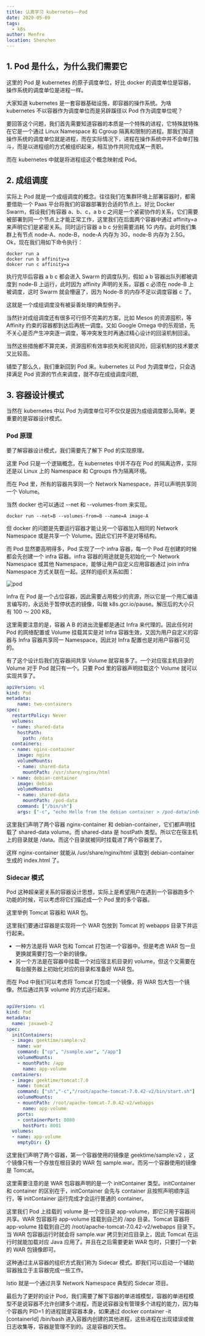 ```yaml
---
title: 认真学习 kubernetes——Pod
date: 2020-05-09
tags: 
  - k8s
author: Menfre
location: Shenzhen
---
```


## 1. Pod 是什么，为什么我们需要它

这里的 Pod 是 kubernetes 的原子调度单位，好比 docker 的调度单位是容器，操作系统的调度单位是进程一样。

大家知道 kubernetes 是一套容器基础设施，即容器的操作系统。为啥 kubernetes 不以容器作为调度单位而是另辟蹊径以 Pod 作为调度单位呢？

要回答这个问题，我们首先需要知道容器的本质是一个特殊的进程，它特殊就特殊在它是一个通过 Linux Namespace 和 Cgroup 隔离和限制的进程。那我们知道操作系统的调度单位就是进程，而在实际情况下，进程在操作系统中并不会单打独斗，而是以进程组的方式被组织起来，相互协作共同完成某一责职。

而在 kubernetes 中就是将进程组这个概念映射成 Pod。

## 2. 成组调度

实际上 Pod 就是一个成组调度的概念。往往我们在集群环境上部署容器时，都需要借助一个 Paas 平台将我们的容器部署到合适的节点上。好比 Docker Swarm，假设我们有容器 a、b、c，a b c 之间是一个紧密协作的关系，它们需要被部署到同一个节点上才能正常工作，这里我们在后面两个容器中通过 affinity=a 来声明它们是紧密关系。同时运行容器 a b c 分别需要消耗 1G 内存。此时我们集群上有节点 node-A、node-B，node-A 内存为 3G，node-B 内存为 2.5G。Ok，现在我们用如下命令执行：

```shell
docker run a
docker run b affinity=a
dokcer run c affinity=a
```

执行完毕后容器 a b c 都会进入 Swarm 的调度队列，假如 a b 容器出队列都被调度到 node-B 上运行，此时因为 affinity 声明的关系，容器 c 必须在 node-B 上被调度，这时 Swarm 就会懵逼了，因为 Node-B 的内存不足以调度容器 c 了。

这就是一个成组调度没有被妥善处理的典型例子。

当然针对成组调度还有很多可行但不完美的方案，比如 Mesos 的资源囤积，等 Affinity 约束的容器都到达后再统一调度。又如 Google Omega 中的乐观锁，先不关心是否产生冲突逐一调度，等冲突发生时再通过精心设计的回滚机制回滚。

当然这些措施都不算完美，资源囤积有效率损失和死锁风险，回滚机制的技术要求又比较高。

铺垫了那么久，我们重新回到 Pod 来。kubernetes 以 Pod 为调度单位，只会选择满足 Pod 资源的节点来调度，就不存在成组调度问题,

## 3. 容器设计模式

当然在 kubernetes 中以 Pod 为调度单位可不仅仅是因为成组调度那么简单。更重要的是容器设计模式。

### Pod 原理

要了解容器设计模式，我们需要先了解下 Pod 的实现原理。

这里 Pod 只是一个逻辑概念，在 kubernetes 中并不存在 Pod 的隔离边界，实际还是以 Linux 上的 Namespace 和 Cgroups 作为隔离环境。

而在 Pod 里，所有的容器共享同一个 Network Namespace，并可以声明共享同一个 Volume。

当然 docker 也可以通过 --net 和 --volumes-from 来实现。

```shell
docker run --net=B --volumes-from=B --name=A image-A
```

但 docker 的问题是先要运行容器才能让另一个容器加入相同的 Network Namespace 或是共享一个 Volume。因此它们并不是对等结构。

而 Pod 显然要高明得多，Pod 实现了一个 infra 容器，每一个 Pod 在创建的时候都会先创建一个 infra 容器。infra 容器的用途就是先初始化一个 Network Namespace 或其他 Namespace，能够让用户自定义应用容器通过 join infra Namespace 方式关联在一起。这样的组织关系如图：

![pod](/image/pod.png)

Infra 在 Pod 是一个占位容器，因此需要占用极少的资源，所以它是一个用汇编语言编写的，永远处于暂停状态的镜像，叫做 k8s.gcr.io/pause。解压后的大小只有 100 ～ 200 KB。

这里需要注意的是，容器 A B 的进出流量都是通过 Infra 来代理的。因此任何对 Pod 的网络配置或 Volume 挂载其实是对 Infra 容器生效，又因为用户自定义的容器与 Infra 容器共享同一 Namespace，因此对 Infra 配置也是对用户容器可见的。

有了这个设计后我们在容器间共享 Volume 就容易多了。一个对应宿主机目录的 Volume 对于 Pod 就只有一个。只要 Pod 里的容器声明挂载这个 Volume 就可以实现共享了。

```yaml
apiVersion: v1
kind: Pod
metadata:
	name: two-containers
spec:
  restartPolicy: Never
  volumes:
  - name: shared-data
    hostPath:      
      path: /data
  containers:
  - name: nginx-container
    image: nginx
    volumeMounts:
    - name: shared-data
      mountPath: /usr/share/nginx/html
  - name: debian-container
    image: debian
    volumeMounts:
    - name: shared-data
      mountPath: /pod-data
    command: ["/bin/sh"]
    args: ["-c", "echo Hello from the debian container > /pod-data/index.html"]
```

这里我们声明了两个容器 nginx-container 和 debian-container，它们都声明挂载了 shared-data volume。而 shared-data 是 hostPath 类型。所以它在宿主机上的目录就是 /data。而这个目录就被同时挂载进了两个容器里了。

这样 nginx-container 就能从 /usr/share/nginx/html 读取到 debian-container 生成的 index.html 了。

### Sidecar 模式

Pod 这种超亲密关系的容器设计思想，实际上是希望用户在遇到一个容器跑多个功能的时候，可以考虑将它们描述成一个 Pod 里的多个容器。

这里举例 Tomcat 容器和 WAR 包。

这里我们要通过容器是实现将一个 WAR 包放到 Tomcat 的 webapps 目录下并运行起来。

* 一种方法是将 WAR 包和 Tomcat 打包进一个容器中。但是考虑 WAR 包一旦更换就需要打包一个新的镜像。
* 另一个方法是在容器中挂载一个对应宿主机目录的 volume，但这个又需要在每台服务器上初始化对应的目录和准备好 WAR 包。

而在 Pod 中我们可以考虑将 Tomcat 打包成一个镜像，将 WAR 包大包一个镜像。然后通过共享 volume 的方式运行起来。

```yaml

apiVersion: v1
kind: Pod
metadata:
  name: javaweb-2
spec:
  initContainers:
  - image: geektime/sample:v2
    name: war
    command: ["cp", "/sample.war", "/app"]
    volumeMounts:
    - mountPath: /app
      name: app-volume
  containers:
  - image: geektime/tomcat:7.0
    name: tomcat
    command: ["sh","-c","/root/apache-tomcat-7.0.42-v2/bin/start.sh"]
    volumeMounts:
    - mountPath: /root/apache-tomcat-7.0.42-v2/webapps
      name: app-volume
    ports:
    - containerPort: 8080
      hostPort: 8001 
  volumes:
  - name: app-volume
    emptyDir: {}
```

这里我们声明了两个容器，第一个容器使用的镜像是 geektime/sample:v2 ，这个镜像只有一个存放在根目录的 WAR 包 sample.war。而另一个容器使用的镜像是 Tomcat。

这里需要注意的是 WAR 包容器声明的是一个 initContainer 类型。initContainer 和 container 的区别在于，initContainer 会先与 container 且按照声明顺序运行，等 initContainer 运行完成才会运行普通的 container。

这里我们 Pod 上挂载的 volume 是一个空目录 app-volume，即它只用于容器间共享。WAR 包容器将 app-volume 挂载到自己的 /app 目录。Tomcat 容器将 app-volume 挂载到自己的 /root/apache-tomcat-7.0.42-v2/webapps 目录下。当 WAR 包容器运行时就会将 sample.war 拷贝到对应目录上，因此 Tomcat 在运行时就能加载对应 Java 应用了。并且在之后需要更新 WAR 包时，只要打一个新的 WAR 包镜像即可。

这种通过主从容器的组织方式我们称为 Sidecar 模式。即我们可以启动一个辅助容器独立于主容器完成一些工作。

Istio 就是一个通过共享 Network Namespace 典型的 Sidecar 项目。

最后为了更好的设计 Pod，我们需要了解下容器的单进城模型，容器的单进程模型不是说容器不允许创建多个进程，而是说容器没有管理多个进程的能力，因为每个容器内 PID=1 的进程就是容器本身，如果通过 docker container -it [containerId] /bin/bash 进入容器内创建的其他进程，这些进程在出现错误或做日志收集等，容器是管理不到的。这是容器的天性。


